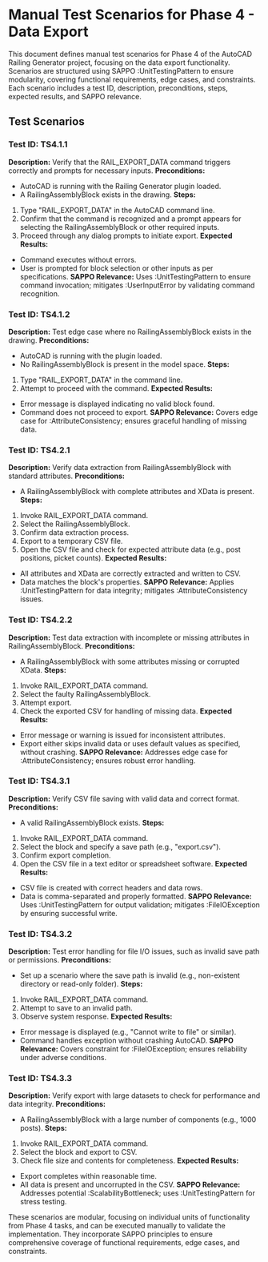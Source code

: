 # Manual Test Scenarios for Phase 4 - Data Export

This document defines manual test scenarios for Phase 4 of the AutoCAD Railing Generator project, focusing on the data export functionality. Scenarios are structured using SAPPO :UnitTestingPattern to ensure modularity, covering functional requirements, edge cases, and constraints. Each scenario includes a test ID, description, preconditions, steps, expected results, and SAPPO relevance.

## Test Scenarios

### Test ID: TS4.1.1
**Description:** Verify that the RAIL_EXPORT_DATA command triggers correctly and prompts for necessary inputs.
**Preconditions:** 
- AutoCAD is running with the Railing Generator plugin loaded.
- A RailingAssemblyBlock exists in the drawing.
**Steps:**
1. Type "RAIL_EXPORT_DATA" in the AutoCAD command line.
2. Confirm that the command is recognized and a prompt appears for selecting the RailingAssemblyBlock or other required inputs.
3. Proceed through any dialog prompts to initiate export.
**Expected Results:** 
- Command executes without errors.
- User is prompted for block selection or other inputs as per specifications.
**SAPPO Relevance:** Uses :UnitTestingPattern to ensure command invocation; mitigates :UserInputError by validating command recognition.

### Test ID: TS4.1.2
**Description:** Test edge case where no RailingAssemblyBlock exists in the drawing.
**Preconditions:** 
- AutoCAD is running with the plugin loaded.
- No RailingAssemblyBlock is present in the model space.
**Steps:**
1. Type "RAIL_EXPORT_DATA" in the command line.
2. Attempt to proceed with the command.
**Expected Results:** 
- Error message is displayed indicating no valid block found.
- Command does not proceed to export.
**SAPPO Relevance:** Covers edge case for :AttributeConsistency; ensures graceful handling of missing data.

### Test ID: TS4.2.1
**Description:** Verify data extraction from RailingAssemblyBlock with standard attributes.
**Preconditions:** 
- A RailingAssemblyBlock with complete attributes and XData is present.
**Steps:**
1. Invoke RAIL_EXPORT_DATA command.
2. Select the RailingAssemblyBlock.
3. Confirm data extraction process.
4. Export to a temporary CSV file.
5. Open the CSV file and check for expected attribute data (e.g., post positions, picket counts).
**Expected Results:** 
- All attributes and XData are correctly extracted and written to CSV.
- Data matches the block's properties.
**SAPPO Relevance:** Applies :UnitTestingPattern for data integrity; mitigates :AttributeConsistency issues.

### Test ID: TS4.2.2
**Description:** Test data extraction with incomplete or missing attributes in RailingAssemblyBlock.
**Preconditions:** 
- A RailingAssemblyBlock with some attributes missing or corrupted XData.
**Steps:**
1. Invoke RAIL_EXPORT_DATA command.
2. Select the faulty RailingAssemblyBlock.
3. Attempt export.
4. Check the exported CSV for handling of missing data.
**Expected Results:** 
- Error message or warning is issued for inconsistent attributes.
- Export either skips invalid data or uses default values as specified, without crashing.
**SAPPO Relevance:** Addresses edge case for :AttributeConsistency; ensures robust error handling.

### Test ID: TS4.3.1
**Description:** Verify CSV file saving with valid data and correct format.
**Preconditions:** 
- A valid RailingAssemblyBlock exists.
**Steps:**
1. Invoke RAIL_EXPORT_DATA command.
2. Select the block and specify a save path (e.g., "export.csv").
3. Confirm export completion.
4. Open the CSV file in a text editor or spreadsheet software.
**Expected Results:** 
- CSV file is created with correct headers and data rows.
- Data is comma-separated and properly formatted.
**SAPPO Relevance:** Uses :UnitTestingPattern for output validation; mitigates :FileIOException by ensuring successful write.

### Test ID: TS4.3.2
**Description:** Test error handling for file I/O issues, such as invalid save path or permissions.
**Preconditions:** 
- Set up a scenario where the save path is invalid (e.g., non-existent directory or read-only folder).
**Steps:**
1. Invoke RAIL_EXPORT_DATA command.
2. Attempt to save to an invalid path.
3. Observe system response.
**Expected Results:** 
- Error message is displayed (e.g., "Cannot write to file" or similar).
- Command handles exception without crashing AutoCAD.
**SAPPO Relevance:** Covers constraint for :FileIOException; ensures reliability under adverse conditions.

### Test ID: TS4.3.3
**Description:** Verify export with large datasets to check for performance and data integrity.
**Preconditions:** 
- A RailingAssemblyBlock with a large number of components (e.g., 1000 posts).
**Steps:**
1. Invoke RAIL_EXPORT_DATA command.
2. Select the block and export to CSV.
3. Check file size and contents for completeness.
**Expected Results:** 
- Export completes within reasonable time.
- All data is present and uncorrupted in the CSV.
**SAPPO Relevance:** Addresses potential :ScalabilityBottleneck; uses :UnitTestingPattern for stress testing.

These scenarios are modular, focusing on individual units of functionality from Phase 4 tasks, and can be executed manually to validate the implementation. They incorporate SAPPO principles to ensure comprehensive coverage of functional requirements, edge cases, and constraints.